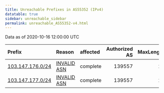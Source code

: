 ```yaml
---
title: Unreachable Prefixes in AS55352 (IPv4)
datatable: true
sidebar: unreachable_sidebar
permalink: unreachable_AS55352-v4.html
---
```


Data as of 2020-10-16 12:00:00 UTC


<div class="datatable-begin"></div>

| Prefix                                                     | Reason                                                                                                  | affected   |   Authorized AS |   MaxLength | Anchor                                       |   unreachable /24s |
|:-----------------------------------------------------------|:--------------------------------------------------------------------------------------------------------|:-----------|----------------:|------------:|:---------------------------------------------|-------------------:|
| [103.147.176.0/24](https://stat.ripe.net/103.147.176.0/24) | [INVALID ASN](https://rpki-validator.ripe.net/announcement-preview?asn=AS55352&prefix=103.147.176.0/24) | complete   |          139557 |          24 | [APNIC](unreachable_APNIC_RPKI_Root-v4.html) |                  1 |
| [103.147.177.0/24](https://stat.ripe.net/103.147.177.0/24) | [INVALID ASN](https://rpki-validator.ripe.net/announcement-preview?asn=AS55352&prefix=103.147.177.0/24) | complete   |          139557 |          24 | [APNIC](unreachable_APNIC_RPKI_Root-v4.html) |                  1 |

<div class="datatable-end"></div>